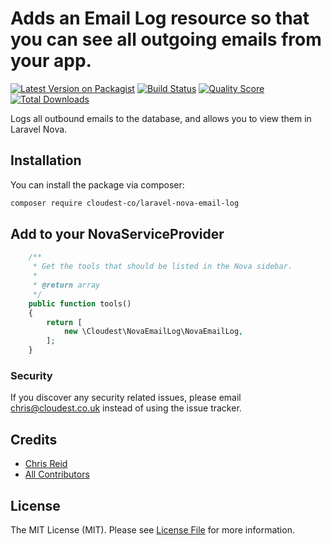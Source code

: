 # Adds an Email Log resource so that you can see all outgoing emails from your app.

[![Latest Version on Packagist](https://img.shields.io/packagist/v/cloudest-co/laravel-eloquent-email-log.svg?style=flat-square)](https://packagist.org/packages/cloudest-co/:package_name)
[![Build Status](https://img.shields.io/travis/cloudest-co/laravel-eloquent-email-log/master.svg?style=flat-square)](https://travis-ci.org/cloudest-co/:package_name)
[![Quality Score](https://img.shields.io/scrutinizer/g/cloudest-co/laravel-eloquent-email-log.svg?style=flat-square)](https://scrutinizer-ci.com/g/cloudest-co/:package_name)
[![Total Downloads](https://img.shields.io/packagist/dt/cloudest-co/laravel-eloquent-email-log.svg?style=flat-square)](https://packagist.org/packages/cloudest-co/:package_name)


Logs all outbound emails to the database, and allows you to view them in Laravel Nova.

## Installation

You can install the package via composer:

```bash
composer require cloudest-co/laravel-nova-email-log
```

## Add to your NovaServiceProvider

``` php
    /**
     * Get the tools that should be listed in the Nova sidebar.
     *
     * @return array
     */
    public function tools()
    {
        return [
            new \Cloudest\NovaEmailLog\NovaEmailLog,
        ];
    }
```

### Security

If you discover any security related issues, please email chris@cloudest.co.uk instead of using the issue tracker.

## Credits

- [Chris Reid](https://github.com/ChrisReid)
- [All Contributors](../../contributors)

## License

The MIT License (MIT). Please see [License File](LICENSE.md) for more information.
